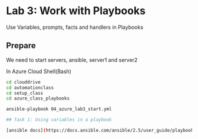 # Lab 3: Work with Playbooks

Use Variables, prompts, facts and handlers in Playbooks

## Prepare

We need to start servers, ansible, server1 and server2

In Azure Cloud Shell(Bash)

``` bash
cd clouddrive
cd automationclass
cd setup_class
cd azure_class_playbooks

ansible-playbook 04_azure_lab3_start.yml

## Task 1: Using variables in a playbook

[ansible docs](https://docs.ansible.com/ansible/2.5/user_guide/playbooks_variables.html)
